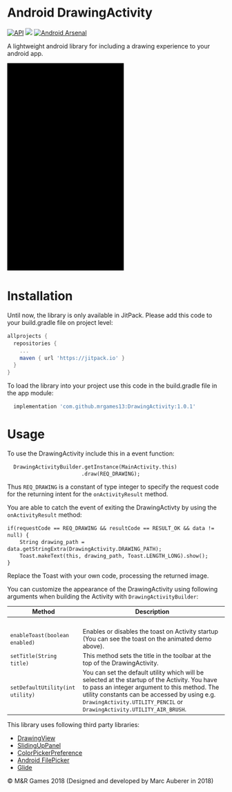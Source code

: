 # Android DrawingActivity

[![API](https://img.shields.io/badge/API-19%2B-red.svg?style=flat)](https://android-arsenal.com/api?level=19)
[![](https://jitpack.io/v/mrgames13/DrawingActivity.svg)](https://jitpack.io/#mrgames13/DrawingActivity)
[![Android Arsenal](https://img.shields.io/badge/Android%20Arsenal-DrawingActivity-blue.svg?style=flat)](https://android-arsenal.com/details/1/7098)

A lightweight android library for including a drawing experience to your android app.

![DemoAnimation](DrawingActivity.gif)

# Installation

Until now, the library is only available in JitPack. Please add this code to your build.gradle file on project level:
```gradle
allprojects {
  repositories {
    ...
    maven { url 'https://jitpack.io' }
  }
}
```
To load the library into your project use this code in the build.gradle file in the app module:
```gradle
  implementation 'com.github.mrgames13:DrawingActivity:1.0.1'
```
# Usage
To use the DrawingActivity include this in a event function:
```android
  DrawingActivityBuilder.getInstance(MainActivity.this)
                        .draw(REQ_DRAWING);
```
Thus `REQ_DRAWING` is a constant of type integer to specify the request code for the returning intent for the `onActivityResult` method.

You are able to catch the event of exiting the DrawingActivty by using the `onActivityResult` method:
```android
if(requestCode == REQ_DRAWING && resultCode == RESULT_OK && data != null) {
    String drawing_path = data.getStringExtra(DrawingActivity.DRAWING_PATH);
    Toast.makeText(this, drawing_path, Toast.LENGTH_LONG).show();
}
```
Replace the Toast with your own code, processing the returned image.

You can customize the appearance of the DrawingActivity using following arguments when building the Activity with `DrawingActivityBuilder`:

Method | Description
-------|------------
<img width=200/>|<img width=500/>
`enableToast(boolean enabled)` | Enables or disables the toast on Activity startup (You can see the toast on the animated demo above).
`setTitle(String title)` | This method sets the title in the toolbar at the top of the DrawingActivity.
`setDefaultUtility(int utility)` | You can set the default utility which will be selected at the startup of the Activity. You have to pass an integer argument to this method. The utility constants can be accessed by using e.g. `DrawingActivity.UTILITY_PENCIL` or `DrawingActivity.UTILITY_AIR_BRUSH`.

This library uses following third party libraries:
* [DrawingView](https://github.com/Raed-Mughaus/DrawingView)
* [SlidingUpPanel](https://github.com/umano/AndroidSlidingUpPanel)
* [ColorPickerPreference](https://github.com/attenzione/android-ColorPickerPreference)
* [Android FilePicker](https://github.com/DroidNinja/Android-FilePicker)
* [Glide](https://github.com/bumptech/glide)

© M&R Games 2018 (Designed and developed by Marc Auberer in 2018)
